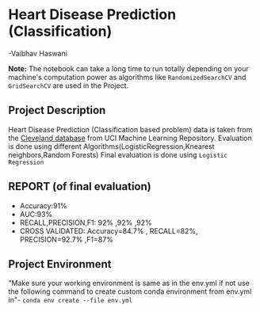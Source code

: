 Heart Disease Prediction  (Classification)
===========================================
-Vaibhav Haswani

**Note:** The notebook can take a long time to run totally depending on your machine's computation power as algorithms like `RandomizedSearchCV` and `GridSearchCV` are used in the Project.

## Project Description
Heart Disease Prediction (Classification based problem) data is taken from the [Cleveland database](https://archive.ics.uci.edu/ml/datasets/heart+Disease) from UCI Machine Learning Repository.
Evaluation is done using different Algorithms(LogisticRegression,Knearest neighbors,Random Forests)
Final evaluation is done using `Logistic Regression`


## REPORT (of final evaluation)

* Accuracy:91%
* AUC:93%
* RECALL,PRECISION,F1: 92% ,92% ,92%
* CROSS VALIDATED: Accuracy=84.7% , RECALL=82%, PRECISION=92.7% ,F1=87%
                

## Project Environment

"Make sure your working environment is same as in the env.yml if not use the following command to create custom conda environment from env.yml in"-
`conda env create --file env.yml `
